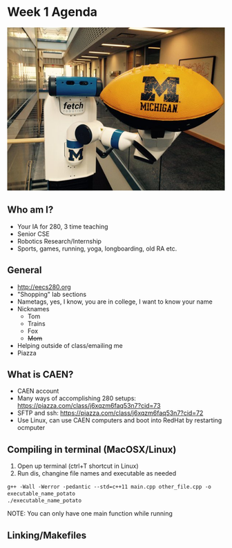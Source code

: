 # Week 1 Agenda
![Image](https://github.com/tgroechel/F17-280/blob/master/.other/pictures/fetch0.jpg) 
## Who am I?
- Your IA for 280, 3 time teaching
- Senior CSE
- Robotics Research/Internship
- Sports, games, running, yoga, longboarding, old RA etc.

## General
- http://eecs280.org
- "Shopping" lab sections
- Nametags, yes, I know, you are in college, I want to know your name
- Nicknames
	- Tom
	- Trains
	- Fox
	- ~~Mom~~
- Helping outside of class/emailing me
- Piazza

## What is CAEN?
- CAEN account
- Many ways of accomplishing 280 setups: https://piazza.com/class/j6xqzm6faq53n7?cid=73
- SFTP and ssh: https://piazza.com/class/j6xqzm6faq53n7?cid=72
- Use Linux, can use CAEN computers and boot into RedHat by restarting ocmputer

## Compiling in terminal (MacOSX/Linux)
1. Open up terminal (ctrl+T shortcut in Linux)
2. Run dis, changine file names and executable as needed
~~~
g++ -Wall -Werror -pedantic --std=c++11 main.cpp other_file.cpp -o executable_name_potato
./executable_name_potato
~~~
NOTE: You can only have one main function while running

## Linking/Makefiles
